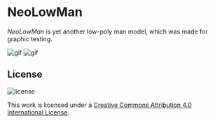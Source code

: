 NeoLowMan
=========

*NeoLowMan* is yet another low-poly man model, which was made for graphic testing.

![gif](http://66.media.tumblr.com/c4ede59148d245aa9e6b4608d21b35d3/tumblr_ogkvshCJKQ1qio469o2_320.gif)
![gif](http://66.media.tumblr.com/325ebdf94e8ea79a7fcf681321b53b76/tumblr_ogkvshCJKQ1qio469o3_320.gif)

License
-------

![license](https://i.creativecommons.org/l/by/4.0/88x31.png)

This work is licensed under a [Creative Commons Attribution 4.0 International License](http://creativecommons.org/licenses/by/4.0/).
